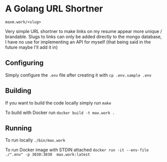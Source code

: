 # A Golang URL Shortner

`maxm.work/<slug>`

Very simple URL shortner to make links on my resume appear more unique / brandable. Slugs to links can only be added directly to the mongo database, I have no use for implementing an API for myself (that being said in the future maybe I'll add it in)

## Configuring

Simply configure the `.env` file after creating it with `cp .env.sample .env`

## Building

If you want to build the code locally simply run `make`

To build with Docker run `docker build -t max.work .`

## Running

To run locally `./bin/max.work`

To run Docker image with STDIN attached `docker run -it --env-file ./".env" -p 3030:3030  max.work:latest`
